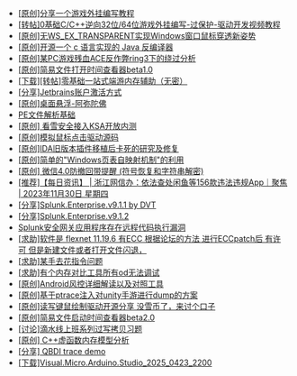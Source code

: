 + [[原创]分享一个游戏外挂编写教程](https://bbs.kanxue.com/thread-286912.htm)
+ [[转帖]0基础C/C++逆向32位/64位游戏外挂编写-过保护-驱动开发视频教程](https://bbs.kanxue.com/thread-286955.htm)
+ [[原创]无WS_EX_TRANSPARENT实现Windows窗口鼠标穿透新姿势](https://bbs.kanxue.com/thread-285470.htm)
+ [[原创]开源一个 c 语言实现的 Java 反编译器](https://bbs.kanxue.com/thread-287081.htm)
+ [[原创]某PC游戏残血ACE反作弊ring3下的绕过分析](https://bbs.kanxue.com/thread-284667.htm)
+ [[原创]简易文件打开时间查看器beta1.0](https://bbs.kanxue.com/thread-287111.htm)
+ [[下载][转帖]零基础一站式端游内存辅助（无密）](https://bbs.kanxue.com/thread-287049.htm)
+ [[分享]Jetbrains账户激活方式](https://bbs.kanxue.com/thread-284298.htm)
+ [[原创]桌面悬浮-阿弥陀佛](https://bbs.kanxue.com/thread-287083.htm)
+ [PE文件解析基础](https://bbs.kanxue.com/thread-278377.htm)
+ [[原创] 看雪安全接入KSA开放内测](https://bbs.kanxue.com/thread-251837.htm)
+ [[原创]模拟鼠标点击驱动源码](https://bbs.kanxue.com/thread-286960.htm)
+ [[原创]IDA旧版本插件移植后卡死的研究及修复](https://bbs.kanxue.com/thread-287110.htm)
+ [[原创]简单的"Windows页表自映射机制"的利用](https://bbs.kanxue.com/thread-285332.htm)
+ [[原创] 微信4.0防撤回带提醒 (符号恢复和字符串解密)](https://bbs.kanxue.com/thread-286611.htm)
+ [[推荐]【每日资讯】 | 浙江网信办：依法查处闲鱼等156款违法违规App｜聚焦 | 2023年11月30日 星期四](https://bbs.kanxue.com/thread-279416.htm)
+ [[分享]Splunk.Enterprise.v9.1.1 by DVT](https://bbs.kanxue.com/thread-278805.htm)
+ [[分享]Splunk.Enterprise.v9.1.2](https://bbs.kanxue.com/thread-279615.htm)
+ [Splunk安全网关应用程序存在远程代码执行漏洞](https://bbs.kanxue.com/thread-284797.htm)
+ [[求助]软件是 flexnet 11.19.6 有ECC 根据论坛的方法 进行ECCpatch后 有许可 但是新建文件或者打开文件闪退，](https://bbs.kanxue.com/thread-284416.htm)
+ [[求助]某手去花指令问题](https://bbs.kanxue.com/thread-287116.htm)
+ [[求助]有个内存对比工具所有od无法调试](https://bbs.kanxue.com/thread-285214.htm)
+ [[原创]Android风控详细解读以及对照工具](https://bbs.kanxue.com/thread-286120.htm)
+ [[原创]基于ptrace注入对unity手游进行dump的方案](https://bbs.kanxue.com/thread-286222.htm)
+ [[原创]读写键鼠绘制驱动开源分享 没雪币了，来讨个口子](https://bbs.kanxue.com/thread-286756.htm)
+ [[原创]简易文件启动时间查看器beta2.0](https://bbs.kanxue.com/thread-287111.htm)
+ [[讨论]滴水线上班系列过写拷贝习题](https://bbs.kanxue.com/thread-287120.htm)
+ [[原创] C++虚函数内存模型分析](https://bbs.kanxue.com/thread-287119.htm)
+ [[分享] QBDI trace demo](https://bbs.kanxue.com/thread-285857.htm)
+ [[下载]Visual.Micro.Arduino.Studio_2025_0423_2200](https://bbs.kanxue.com/thread-287118.htm)
